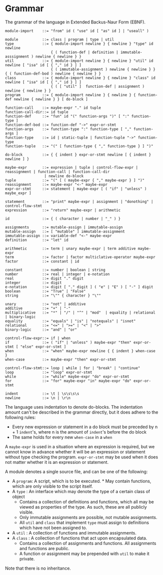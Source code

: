 # Grammar
The grammar of the language in Extended Backus-Naur Form (EBNF).

    module-import    ::= "from" id ( "use" id [ "as" id ] | "useall" )
    
    module           ::= class | program | type | util
    type             ::= { module-import newline } { newline } "type" id newline 
                         { ( function-def | definition | immutable-asssignment ) newline { newline } }
    util             ::= { module-import newline } { newline } "util" id newline [ "isa" id [ { "," id } ] ]
                         { ( immutable-assignment ) newline { newline } } { ( function-def-bod ) newline { newline } }
    class            ::= { module-import newline } { newline } "class" id newline [ "isa" id [ { "," id } ] ]
                         { ( [ "util" ]  function-def | assignment ) newline { newline } }
    program          ::= { module-import newline } { newline } { function-def newline { newline } } [ do-block ]
    
    function-call    ::= maybe-expr "." id tuple
    function-call-dir::= id tuple
    function-def     ::= "fun" id "(" function-args ")" [ ":" function-type ]
    function-def-bod ::= function-def "->" expr-or-stmt
    function-args    ::= function-type ":" function-type [ "," function-args ]
    function-type    ::= id | static-tuple | function-tuple "->" function-type
    function-tuple   ::= "(" [ function-type { "," function-type } ] ")"
    
    do-block         ::= { { indent } expr-or-stmt newline [ { indent } newline ] }
    
    maybe-expr       ::= expression | tuple | control-flow-expr | reassignment | function-call | function-call-dir 
                      | newline do-block
    tuple            ::= "(" [ ( maybe-expr { "," maybe-expr } ] ")"
    reassignment     ::= maybe-expr "<-" maybe-expr
    expr-or-stmt     ::= statement | maybe-expr [ ( "if" | "unless" ) maybe_expr ]
                       
    statement        ::= "print" maybe-expr | assignment | "donothing" | control-flow-stmt
    expression       ::= "return" maybe-expr | arithmetic
    
    id               ::= { ( character | number | "_" ) }
    
    assignments      ::= mutable-assign | immutable-assign
    mutable-assign   ::= [ "mutable" ] immutable-assignment
    immutable-assign ::= variable-def "<-" maybe-expr
    definition       ::= "let" id
    
    arithmetic       ::= term | unary maybe-expr | term additive maybe-expr
    term             ::= factor | factor multiclative-operator maybe-expr
    factor           ::= constant | id
    
    constant         ::= number | boolean | string
    number           ::= real | integer | e-notation
    real             ::= digit "." digit
    integer          ::= digit
    e-notation       ::= digit [ "." digit ] ( "e" | "E" ) [ "-" ] digit
    boolean          ::= "True" | "False"
    string           ::= "\"" { character } "\""
    
    unary            ::= "not" | additive
    additive         ::= "+" | "-"
    multiplicative   ::= "*" | "/" | "^" | "mod"  | equality | relational | binary-logic
    equality         ::= "equals" | "is" | "notequals" | "isnot"
    relational       ::= "<=" | ">=" | "<" | ">"
    binary-logic     ::= "and" | "or"
                                     
    control-flow-expr::= if | when
    if               ::= ( "if" | "unless" ) maybe-expr "then" expr-or-stmt [ "else" expr-or-stmt ]
    when             ::= "when" maybe-expr newline { { indent } when-case }
    when-case        ::= maybe-expr "then" expr-or-stmt
    
    control-flow-stmt::= loop | while | for | "break" | "continue"
    loop             ::= "loop" expr-or-stmt
    while            ::= "while" maybe-expr "do" expr-or-stmt
    for              ::= "for" maybe-expr "in" maybe-expr "do" expr-or-stmt
    
    indent           ::= \t | \s\s\s\s
    newline          ::= \n | \r\n

The language uses indentation to denote do-blocks. The indentation amount can't be described in the grammar directly, 
but it does adhere to the following rules:

* Every new expression or statement in a do block must be preceded by n + 1 `indent`'s, where n is the amount of 
  `indent`'s before the do block
* The same holds for every new `when-case` in a `when`

A `maybe-expr` is used in a situation where an expression is required,  but we cannot know in advance whether it will be
an expression or statement without type checking the program.
`expr-or-stmt` may be used when it does not matter whether it is an expression or statement.

A module denotes a single source file, and can be one of the following:
* A `program`: A script, which is to be executed.
               * May contain functions, which are only visible to the script itself.
* A `type`   : An interface which may denote the type of a certain class of object
    * Contains a collection of definitions and functions, which all may be viewed as properties of the type. As such,
      these are all publicly visible.
    * Only immutable assignments are possible, not mutable assignments.
    * All `util` and `class` that implement `type` must assign to definitions which have not been assigned to.
* A `util`   : A collection of functions and immutable assignments.
* A `class`  : A collection of functions that act upon encapsulated data. 
    * Contains a collection of assignments and functions. All assignments and functions are public. 
    * A function or assignment may be prepended with `util` to make it private.
               
Note that there is no inheritance. 
